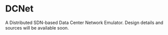 # DCNet
A Distributed SDN-based Data Center Network Emulator.
Design details and sources will be available soon.
